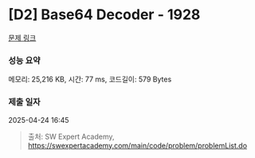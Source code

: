 # [D2] Base64 Decoder - 1928 

[문제 링크](https://swexpertacademy.com/main/code/problem/problemDetail.do?contestProbId=AV5PR4DKAG0DFAUq) 

### 성능 요약

메모리: 25,216 KB, 시간: 77 ms, 코드길이: 579 Bytes

### 제출 일자

2025-04-24 16:45



> 출처: SW Expert Academy, https://swexpertacademy.com/main/code/problem/problemList.do